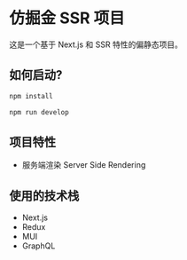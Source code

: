 # 仿掘金 SSR 项目

这是一个基于 Next.js 和 SSR 特性的偏静态项目。

## 如何启动?

```bash
npm install
```

```bash
npm run develop
```

## 项目特性

- 服务端渲染 Server Side Rendering

## 使用的技术栈

- Next.js
- Redux
- MUI
- GraphQL